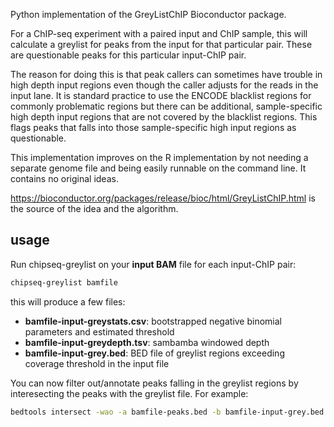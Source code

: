 Python implementation of the GreyListChIP Bioconductor package.

For a ChIP-seq experiment with a paired input and ChIP sample, this will
calculate a greylist for peaks from the input for that particular pair. These
are questionable peaks for this particular input-ChIP pair.

The reason for doing this is that peak callers can sometimes have trouble in
high depth input regions even though the caller adjusts for the reads in the
input lane. It is standard practice to use the ENCODE blacklist regions for
commonly problematic regions but there can be additional, sample-specific high
depth input regions that are not covered by the blacklist regions.  This flags
peaks that falls into those sample-specific high input regions as questionable.

This implementation improves on the R implementation by not needing a separate
genome file and being easily runnable on the command line. It contains no
original ideas. 

https://bioconductor.org/packages/release/bioc/html/GreyListChIP.html is
the source of the idea and the algorithm.

## usage
Run chipseq-greylist on your **input BAM** file for each input-ChIP pair:

```bash
chipseq-greylist bamfile
```

this will produce a few files:

* **bamfile-input-greystats.csv**: bootstrapped negative binomial parameters and estimated threshold
* **bamfile-input-greydepth.tsv**: sambamba windowed depth
* **bamfile-input-grey.bed**: BED file of greylist regions exceeding coverage threshold in the input file

You can now filter out/annotate peaks falling in the greylist regions by interesecting the peaks with
the greylist file. For example:

```bash
bedtools intersect -wao -a bamfile-peaks.bed -b bamfile-input-grey.bed > bamfile-peaks-greylist-annotated
```

